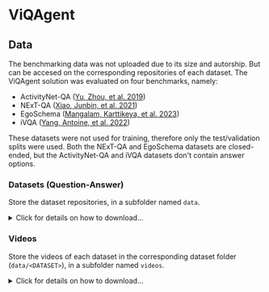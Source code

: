 # ViQAgent

## Data

The benchmarking data was not uploaded due to its size and autorship. But can be accesed on the corresponding repositories of each dataset. The ViQAgent solution was evaluated on four benchmarks, namely:
- ActivityNet-QA ([Yu, Zhou, et al. 2019](https://github.com/MILVLG/activitynet-qa?tab=readme-ov-file#citation))
- NExT-QA ([Xiao, Junbin, et al. 2021](https://github.com/MILVLG/activitynet-qa?tab=readme-ov-file#citation))
- EgoSchema ([Mangalam, Karttikeya, et al. 2023](https://github.com/egoschema/EgoSchema))
- iVQA ([Yang, Antoine, et al. 2022](https://github.com/antoyang/just-ask/tree/main?tab=readme-ov-file#citation))

These datasets were not used for training, therefore only the test/validation splits were used. Both the NExT-QA and EgoSchema datasets are closed-ended, but the ActivityNet-QA and iVQA datasets don't contain answer options.

### Datasets (Question-Answer)

Store the dataset repositories, in a subfolder named `data`.

<details>
<summary>Click for details on how to download...</summary>

#### ActivityNet-QA

```bash
git clone https://github.com/MILVLG/activitynet-qa ActivityNet_QA
```

#### NExT-QA

```bash
git clone https://github.com/doc-doc/NExT-QA NExT_QA
```

#### EgoSchema

```bash
git clone https://github.com/egoschema/EgoSchema EgoSchema
```

#### iVQA

The dataset is available in a drive folder shared by the authors in [the repository](https://github.com/antoyang/just-ask/tree/main?tab=readme-ov-file#:~:text=We%20provide%20the%20iVQA%20dataset%20at%20this%20link).

Store the dataset in a folder named `iVQA`, inside the `data` folder.

</details>

### Videos

Store the videos of each dataset in the corresponding dataset folder (`data/<DATASET>`), in a subfolder named `videos`.

<details>
<summary>Click for details on how to download...</summary>

#### ActivityNet-QA

Must request the videos to the ActivityNet team, through [this form](http://activity-net.org/download.html#:~:text=Please%20fill%20in%20this%20request%20form%20to%20have%20a%207%2Dday%2Daccess%20to%20download%20the%20videos%20from%20the%20drive%20folders).

#### NExT-QA

The videos are available in a drive folder shared by the authors in [the repository](https://github.com/doc-doc/NExT-QA?tab=readme-ov-file#:~:text=Raw%20videos%20for%20train/val/test%20are%20available).

#### EgoSchema

The videos are available in a drive folder shared by the authors in [the repository](https://github.com/egoschema/EgoSchema#:~:text=Directly%20download%20the%20zipped%20file%20from%20the%20EgoSchema%20Google%20Drive).

#### iVQA

The [dataset](#ivqa)'s column `video_id` contains the video's id in the YouTube platform. The videos can be downloaded using the [`yt-dlp`](https://github.com/yt-dlp) library; for ease, the following script can be used:

```python
import yt_dlp as yt

def download_video(video_id):
    url = f"https://www.youtube.com/watch?v={video_id}"
    ydl_opts = {
        'format': f'best[height<={720}]',
        'outtmpl': './videos/%(id)s.%(ext)s',  
    }

    with yt.YoutubeDL(ydl_opts) as ydl:
        ydl.download([url])
```

However, as some of the videos are private or have been removed, the videos can be requested to the authors through the form in the same drive folder shared in [the repository](https://github.com/antoyang/just-ask/tree/main?tab=readme-ov-file#:~:text=We%20provide%20the%20iVQA%20dataset%20at%20this%20link).

</details>
